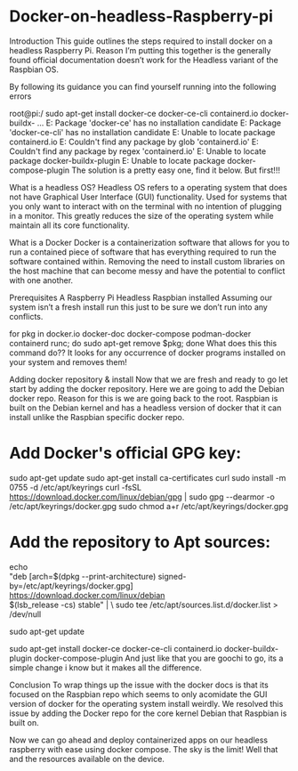 # Docker-on-headless-Raspberry-pi
Introduction
This guide outlines the steps required to install docker on a headless Raspberry Pi. Reason I’m putting this together is the generally found official documentation doesn’t work for the Headless variant of the Raspbian OS.

By following its guidance you can find yourself running into the following errors

root@pi:/ sudo apt-get install docker-ce docker-ce-cli containerd.io docker-buildx-
...
E: Package 'docker-ce' has no installation candidate
E: Package 'docker-ce-cli' has no installation candidate
E: Unable to locate package containerd.io
E: Couldn't find any package by glob 'containerd.io'
E: Couldn't find any package by regex 'containerd.io'
E: Unable to locate package docker-buildx-plugin
E: Unable to locate package docker-compose-plugin
The solution is a pretty easy one, find it below. But first!!!

What is a headless OS?
Headless OS refers to a operating system that does not have Graphical User Interface (GUI) functionality. Used for systems that you only want to interact with on the terminal with no intention of plugging in a monitor. This greatly reduces the size of the operating system while maintain all its core functionality.

What is a Docker
Docker is a containerization software that allows for you to run a contained piece of software that has everything required to run the software contained within. Removing the need to install custom libraries on the host machine that can become messy and have the potential to conflict with one another.

Prerequisites
A Raspberry Pi
Headless Raspbian installed
Assuming our system isn’t a fresh install run this just to be sure we don’t run into any conflicts.

for pkg in docker.io docker-doc docker-compose podman-docker containerd runc; do sudo apt-get remove $pkg; done
What does this this command do?? It looks for any occurrence of docker programs installed on your system and removes them!

Adding docker repository & install
Now that we are fresh and ready to go let start by adding the docker repository. Here we are going to add the Debian docker repo. Reason for this is we are going back to the root. Raspbian is built on the Debian kernel and has a headless version of docker that it can install unlike the Raspbian specific docker repo.

# Add Docker's official GPG key:
sudo apt-get update
sudo apt-get install ca-certificates curl
sudo install -m 0755 -d /etc/apt/keyrings
curl -fsSL https://download.docker.com/linux/debian/gpg | sudo gpg --dearmor -o /etc/apt/keyrings/docker.gpg
sudo chmod a+r /etc/apt/keyrings/docker.gpg

# Add the repository to Apt sources:
echo \
	"deb [arch=$(dpkg --print-architecture) signed-by=/etc/apt/keyrings/docker.gpg] https://download.docker.com/linux/debian \
	$(lsb_release -cs) stable" | \ 
	sudo tee /etc/apt/sources.list.d/docker.list > /dev/null

sudo apt-get update

sudo apt-get install docker-ce docker-ce-cli containerd.io docker-buildx-plugin docker-compose-plugin
And just like that you are goochi to go, its a simple change i know but it makes all the difference.

Conclusion
To wrap things up the issue with the docker docs is that its focused on the Raspbian repo which seems to only acomidate the GUI version of docker for the operating system install weirdly. We resolved this issue by adding the Docker repo for the core kernel Debian that Raspbian is built on.

Now we can go ahead and deploy containerized apps on our headless raspberry with ease using docker compose. The sky is the limit! Well that and the resources available on the device.
